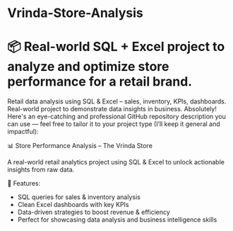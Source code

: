 # Vrinda-Store-Analysis

# 📦 Real-world SQL + Excel project to analyze and optimize store performance for a retail brand.

Retail data analysis using SQL & Excel – sales, inventory, KPIs, dashboards. Real-world project to demonstrate data insights in business.
Absolutely! Here's an eye-catching and professional GitHub repository description you can use — feel free to tailor it to your project type (I’ll keep it general and impactful):

📊 Store Performance Analysis – The Vrinda Store

A real-world retail analytics project using SQL & Excel to unlock actionable insights from raw data.

🚀 Features:

* SQL queries for sales & inventory analysis
* Clean Excel dashboards with key KPIs
* Data-driven strategies to boost revenue & efficiency
* Perfect for showcasing data analysis and business intelligence skills
